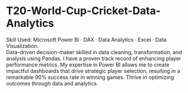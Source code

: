 # T20-World-Cup-Cricket-Data-Analytics
Skill Used: Microsoft Power Bi · DAX · Data Analytics · Excel · Data Visualization. <br>
Data-driven decision-maker skilled in data cleaning, transformation, and analysis using Pandas. I have a proven track record of enhancing player performance metrics. My expertise in Power BI allows me to create impactful dashboards that drive strategic player selection, resulting in a remarkable 90% success rate in winning games. Thrive in optimizing outcomes through data and analytics.
